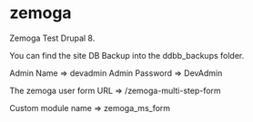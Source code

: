 # zemoga
Zemoga Test
Drupal 8.

You can find the site DB Backup into the ddbb_backups folder.

Admin Name => devadmin
Admin Password => DevAdmin

The zemoga user form URL => /zemoga-multi-step-form

Custom module name => zemoga_ms_form

